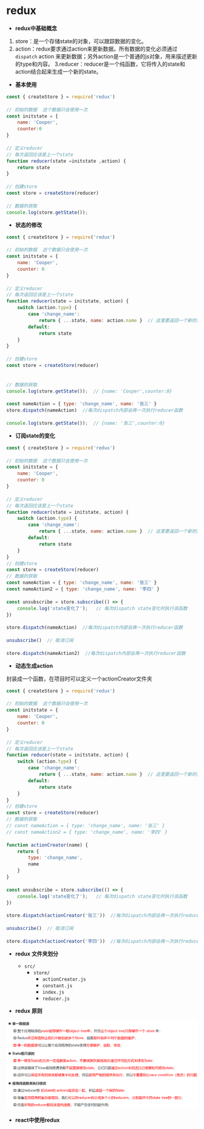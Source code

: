 # redux

* **redux中基础概念**

1. store：是一个存储state的对象，可以跟踪数据的变化。
2. action：redux要求通过action来更新数据。所有数据的变化必须通过`dispatch` action 来更新数据；另外action是一个普通的js对象，用来描述更新的type和内容。
3.reducer：reducer是一个纯函数，它将传入的state和action结合起来生成一个新的state。

* **基本使用**

```js
const { createStore } = require('redux')

// 初始的数据  这个数据只会使用一次
const initstate = {
    name: 'Cooper',
    counter:0
}

// 定义reducer
// 每次返回应该是上一个state
function reducer(state =initstate ,action) {
    return state
}

// 创建store
const store = createStore(reducer)

// 数据的获取
console.log(store.getState());
```

* **状态的修改**

```js
const { createStore } = require('redux')

// 初始的数据  这个数据只会使用一次
const initstate = {
    name: 'Cooper',
    counter: 0
}

// 定义reducer
// 每次返回应该是上一个state
function reducer(state = initstate, action) {
    switch (action.type) {
        case 'change_name':
            return { ...state, name: action.name }  // 这里要返回一个新的对象，否则的话页面将不会更新数据
        default:
            return state
    }
}

// 创建store
const store = createStore(reducer)


// 数据的获取
console.log(store.getState());  // {name: 'Cooper',counter:0}

const nameAction = { type: 'change_name', name: '张三' }
store.dispatch(nameAction)  //每次dispatch内部会再一次执行reducer函数

console.log(store.getState());  // {name: '张三',counter:0}
```

* **订阅state的变化**

```js
const { createStore } = require('redux')

// 初始的数据  这个数据只会使用一次
const initstate = {
    name: 'Cooper',
    counter: 0
}

// 定义reducer
// 每次返回应该是上一个state
function reducer(state = initstate, action) {
    switch (action.type) {
        case 'change_name':
            return { ...state, name: action.name }  // 这里要返回一个新的对象，否则的话页面将不会更新数据
        default:
            return state
    }
}
// 创建store
const store = createStore(reducer)
// 数据的获取
const nameAction = { type: 'change_name', name: '张三' }
const nameAction2 = { type: 'change_name', name: '李四' }

const unsubscribe = store.subscribe(() => {
    console.log('state变化了');   // 每次dispatch state变化时执行该函数
})

store.dispatch(nameAction)  //每次dispatch内部会再一次执行reducer函数

unsubscribe()  // 取消订阅

store.dispatch(nameAction2)  //每次dispatch内部会再一次执行reducer函数
```

* **动态生成action**

封装成一个函数，在项目时可以定义一个actionCreator文件夹

```js
const { createStore } = require('redux')

// 初始的数据  这个数据只会使用一次
const initstate = {
    name: 'Cooper',
    counter: 0
}

// 定义reducer
// 每次返回应该是上一个state
function reducer(state = initstate, action) {
    switch (action.type) {
        case 'change_name':
            return { ...state, name: action.name }  // 这里要返回一个新的对象，否则的话页面将不会更新数据
        default:
            return state
    }
}
// 创建store
const store = createStore(reducer)
// 数据的获取
// const nameAction = { type: 'change_name', name: '张三' }
// const nameAction2 = { type: 'change_name', name: '李四' }

function actionCreator(name) {
    return {
        type: 'change_name',
        name
    }
}

const unsubscribe = store.subscribe(() => {
    console.log('state变化了');   // 每次dispatch state变化时执行该函数
})

store.dispatch(actionCreator('张三'))  //每次dispatch内部会再一次执行reducer函数

unsubscribe()  // 取消订阅

store.dispatch(actionCreator('李四'))  //每次dispatch内部会再一次执行reducer函数

```

* **redux 文件夹划分**

  * `src/`
    * `store/`
      * `actionCreator.js`
      * `constant.js`
      * `index.js`
      * `reducer.js`

* **redux 原则**

![Snipaste_2023-04-04_14-00-32](../_media/Snipaste_2023-04-09_15-07-04.png)

* **react中使用redux**


